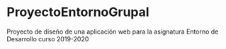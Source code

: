 # ProyectoEntornoGrupal
Proyecto de diseño de una aplicación web para la asignatura Entorno de Desarrollo curso 2019-2020
